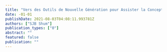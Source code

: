 ```yaml
---
title: "Vers des Outils de Nouvelle Génération pour Assister la Conception et la Réalisation du Discours Hypermédia"
date: -01-01
publishDate: 2021-08-03T04:08:11.993781Z
authors: ["SJB Shum"]
publication_types: ["0"]
abstract: ""
featured: false
publication: ""
---
```


